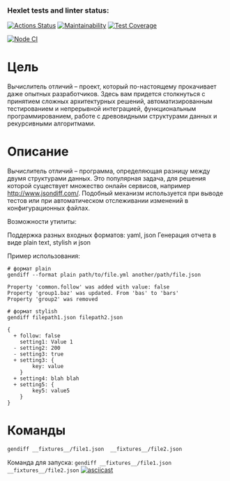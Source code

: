 ### Hexlet tests and linter status:
[![Actions Status](https://github.com/sigilisd/frontend-project-46/actions/workflows/hexlet-check.yml/badge.svg)](https://github.com/sigilisd/frontend-project-46/actions)
[![Maintainability](https://api.codeclimate.com/v1/badges/a912a66b096c241611ed/maintainability)](https://codeclimate.com/github/sigilisd/frontend-project-46/maintainability)
[![Test Coverage](https://api.codeclimate.com/v1/badges/a912a66b096c241611ed/test_coverage)](https://codeclimate.com/github/sigilisd/frontend-project-46/test_coverage)

[![Node CI](https://github.com/sigilisd/frontend-project-46/actions/workflows/node%20CI.yml/badge.svg)](https://github.com/sigilisd/frontend-project-46/actions)

# Цель

Вычислитель отличий – проект, который по-настоящему прокачивает даже опытных разработчиков. Здесь вам придется столкнуться с принятием сложных архитектурных решений, автоматизированным тестированием и непрерывной интеграцией, функциональным программированием, работе с древовидными структурами данных и рекурсивными алгоритмами.

# Описание

Вычислитель отличий – программа, определяющая разницу между двумя структурами данных. Это популярная задача, для решения которой существует множество онлайн сервисов, например http://www.jsondiff.com/. Подобный механизм используется при выводе тестов или при автоматическом отслеживании изменений в конфигурационных файлах.

Возможности утилиты:

Поддержка разных входных форматов: yaml, json
Генерация отчета в виде plain text, stylish и json

Пример использования:

```
# формат plain
gendiff --format plain path/to/file.yml another/path/file.json

Property 'common.follow' was added with value: false
Property 'group1.baz' was updated. From 'bas' to 'bars'
Property 'group2' was removed

# формат stylish
gendiff filepath1.json filepath2.json

{
  + follow: false
    setting1: Value 1
  - setting2: 200
  - setting3: true
  + setting3: {
        key: value
    }
  + setting4: blah blah
  + setting5: {
        key5: value5
    }
}
```

# Команды

```bash
gendiff __fixtures__/file1.json  __fixtures__/file2.json
```

Команда для запуска: `gendiff __fixtures__/file1.json  __fixtures__/file2.json`
[![asciicast](https://asciinema.org/a/q2uzsYcc1Xgfa4edrFsQGiEWp.svg)](https://asciinema.org/a/q2uzsYcc1Xgfa4edrFsQGiEWp)
